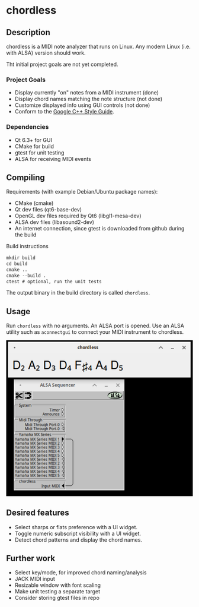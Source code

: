 # chordless
## Description
chordless is a MIDI note analyzer that runs on Linux.
Any modern Linux (i.e. with ALSA) version should work.

Tht initial project goals are not yet completed.

### Project Goals
- Display currently "on" notes from a MIDI instrument (done)
- Display chord names matching the note structure (not done)
- Customize displayed info using GUI controls (not done)
- Conform to the [Google C++ Style Guide](https://google.github.io/styleguide/cppguide.html).

### Dependencies
- Qt 6.3+ for GUI
- CMake for build
- gtest for unit testing
- ALSA for receiving MIDI events

## Compiling
Requirements (with example Debian/Ubuntu package names):
- CMake (cmake)
- Qt dev files (qt6-base-dev)
- OpenGL dev files required by Qt6 (libgl1-mesa-dev)
- ALSA dev files (libasound2-dev)
- An internet connection, since gtest is downloaded from github during the build

Build instructions
```
mkdir build
cd build
cmake ..
cmake --build .
ctest # optional, run the unit tests
```
The output binary in the build directory is called `chordless`.

## Usage
Run `chordless` with no arguments. An ALSA port is opened.
Use an ALSA utility such as `aconnectgui` to connect your MIDI instrument to chordless.

![chordless and aconnectgui](/screenshot.png?raw=true "Screenshot")

## Desired features
- Select sharps or flats preference with a UI widget.
- Toggle numeric subscript visibility with a UI widget.
- Detect chord patterns and display the chord names.

## Further work
- Select key/mode, for improved chord naming/analysis
- JACK MIDI input
- Resizable window with font scaling
- Make unit testing a separate target
- Consider storing gtest files in repo
